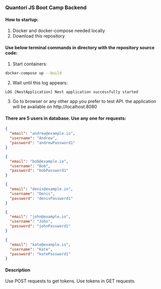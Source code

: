 ### Quantori JS Boot Camp Backend

#### How to startup:

1. Docker and docker-compose needed locally
2. Download this repository

#### Use below terminal commands in directory with the repository source code:

1. Start containers:

```bash
docker-compose up --build
```
2. Wait until this log appears:
```text
LOG [NestApplication] Nest application successfully started
```

3. Go to browser or any other app you prefer to test API. the application will be available on http://localhost:8080

#### There are 5 users in database. Use any one for requests:
```json
{
  "email": "andrew@example.io",
  "username": "Andrew",
  "password": "andrewPassword1"
}
```
```json
{
  "email": "bob@example.io",
  "username": "Bob",
  "password": "bobPassword1"
}
```
```json
{
  "email": "denis@example.io",
  "username": "Denis",
  "password": "denisPassword1"
}
```
```json
{
  "email": "john@example.io",
  "username": "John",
  "password": "johnPassword1"
}
```
```json
{
  "email": "kate@example.io",
  "username": "Kate",
  "password": "katePassword1"
}
```

#### Description

Use POST requests to get tokens. Use tokens in GET requests.